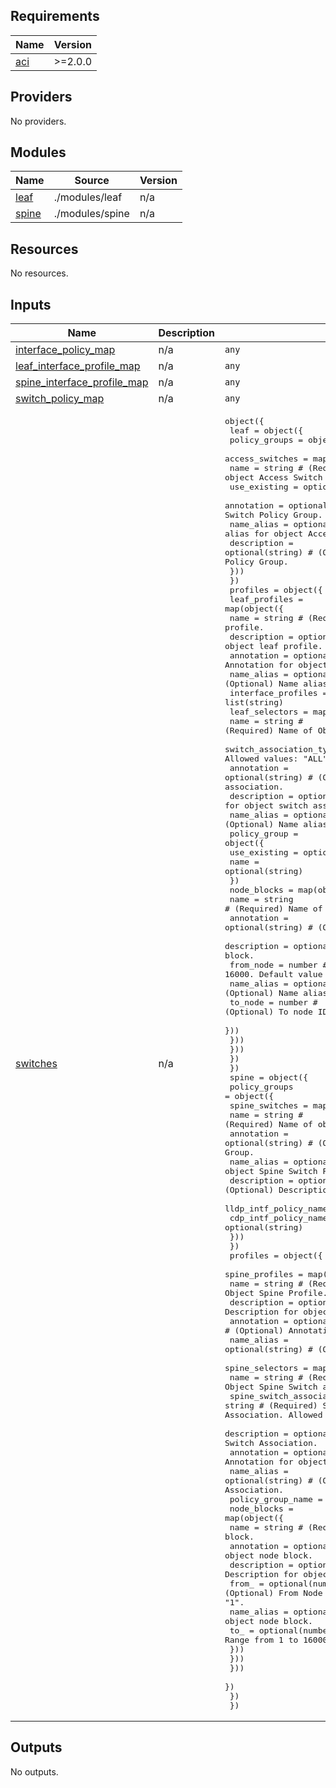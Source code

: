 <!-- BEGIN_TF_DOCS -->
## Requirements

| Name | Version |
|------|---------|
| <a name="requirement_aci"></a> [aci](#requirement\_aci) | >=2.0.0 |

## Providers

No providers.

## Modules

| Name | Source | Version |
|------|--------|---------|
| <a name="module_leaf"></a> [leaf](#module\_leaf) | ./modules/leaf | n/a |
| <a name="module_spine"></a> [spine](#module\_spine) | ./modules/spine | n/a |

## Resources

No resources.

## Inputs

| Name | Description | Type | Default | Required |
|------|-------------|------|---------|:--------:|
| <a name="input_interface_policy_map"></a> [interface\_policy\_map](#input\_interface\_policy\_map) | n/a | `any` | n/a | yes |
| <a name="input_leaf_interface_profile_map"></a> [leaf\_interface\_profile\_map](#input\_leaf\_interface\_profile\_map) | n/a | `any` | n/a | yes |
| <a name="input_spine_interface_profile_map"></a> [spine\_interface\_profile\_map](#input\_spine\_interface\_profile\_map) | n/a | `any` | n/a | yes |
| <a name="input_switch_policy_map"></a> [switch\_policy\_map](#input\_switch\_policy\_map) | n/a | `any` | n/a | yes |
| <a name="input_switches"></a> [switches](#input\_switches) | n/a | <pre>object({<br>    leaf = object({<br>      policy_groups = object({<br>        access_switches = map(object({<br>          name          = string # (Required) Name of object Access Switch Policy Group.<br>          use_existing  = optional(bool)<br>          annotation    = optional(string) # (Optional) Annotation of object Access Switch Policy Group.<br>          name_alias    = optional(string) # (Optional) Name alias for object Access Switch Policy Group.<br>          description   = optional(string) # (Optional) Description for object Access Switch Policy Group.<br>        }))<br>      })<br>      profiles = object({<br>        leaf_profiles = map(object({<br>          name                = string # (Required) Name of Object leaf profile.<br>          description         = optional(string) # (Optional) Description for object leaf profile.<br>          annotation          = optional(string) # (Optional) Annotation for object leaf profile.<br>          name_alias          = optional(string) # (Optional) Name alias for object leaf profile.<br>          interface_profiles  = list(string)<br>          leaf_selectors  = map(object({<br>            name                    = string # (Required) Name of Object switch association.<br>            switch_association_type = string # (Required) The leaf selector type. Allowed values: "ALL", "range", "ALL_IN_POD".<br>            annotation              = optional(string) # (Optional) Annotation for object switch association.<br>            description             = optional(string) # (Optional) Description for object switch association.<br>            name_alias              = optional(string) # (Optional) Name alias for object switch association.<br>            policy_group            = object({<br>              use_existing  = optional(bool)<br>              name          = optional(string)<br>              })<br>            node_blocks = map(object({<br>              name        = string # (Required) Name of Object node block.<br>              annotation  = optional(string) # (Optional) Annotation for object node block.<br>              description = optional(string) # (Optional) Description for object node block.<br>              from_node   = number # (Optional) From Node ID. Range from 1 to 16000. Default value is "1".<br>              name_alias  = optional(string) # (Optional) Name alias for object node block.<br>              to_node     = number # (Optional) To node ID. Range from 1 to 16000. Default value is "1".<br>            }))<br>          }))<br>        }))<br>      })<br>    })<br>    spine = object({<br>      policy_groups = object({<br>        spine_switches = map(object({<br>          name                  = string # (Required) Name of object Spine Switch Policy Group.<br>          annotation            = optional(string) # (Optional) Annotation of object Spine Switch Policy Group.<br>          name_alias            = optional(string) # (Optional) Name alias for object Spine Switch Policy Group.<br>          description           = optional(string) # (Optional) Description for object Spine Switch Policy Group.<br>          lldp_intf_policy_name = optional(string)<br>          cdp_intf_policy_name  = optional(string)<br>        }))<br>      })<br>      profiles = object({<br>        spine_profiles = map(object({<br>          name        = string # (Required) Name of Object Spine Profile.<br>          description = optional(string) # (Optional) Description for object Spine Profile.<br>          annotation  = optional(string) # (Optional) Annotation for object Spine Profile.<br>          name_alias  = optional(string) # (Optional) Name alias for object Spine Profile.<br>          spine_selectors = map(object({<br>            name                          = string # (Required) Name of Object Spine Switch association.<br>            spine_switch_association_type = string # (Required) Spine association type of Object Spine Switch Association. Allowed values: "ALL", "range", "ALL_IN_POD"<br>            description                   = optional(string) # (Optional) Description for object Spine Switch Association.<br>            annotation                    = optional(string) # (Optional) Annotation for object Spine Switch Association.<br>            name_alias                    = optional(string) # (Optional) Name alias for object Spine Switch Association.<br>            policy_group_name             = optional(string)<br>            node_blocks = map(object({<br>              name        = string # (Required) Name of Object node block.<br>              annotation  = optional(string) # (Optional) Annotation for object node block.<br>              description = optional(string) # (Optional) Description for object node block.<br>              from_       = optional(number) # (Optional) From Node ID. Range from 1 to 16000. Default value is "1".<br>              name_alias  = optional(string) # (Optional) Name alias for object node block.<br>              to_         = optional(number) # (Optional) To node ID. Range from 1 to 16000. Default value is "1".<br>            }))<br>          }))<br>        }))<br>      })<br>    })<br>  })</pre> | n/a | yes |

## Outputs

No outputs.
<!-- END_TF_DOCS -->